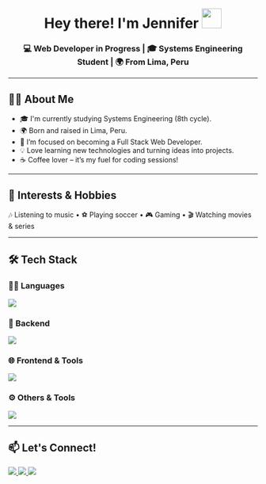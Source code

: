 <h1 align="center">
  Hey there! I'm <b>Jennifer</b>  <img src="https://media.giphy.com/media/hvRJCLFzcasrR4ia7z/giphy.gif" width="40"/>
</h1>

<h3 align="center">💻 Web Developer in Progress | 🎓 Systems Engineering Student | 🌍 From Lima, Peru</h3>

---

## 👩‍💻 About Me
- 🎓 I'm currently studying Systems Engineering (8th cycle).
- 🌍 Born and raised in Lima, Peru.
- 🔭 I’m focused on becoming a Full Stack Web Developer.
- 💡 Love learning new technologies and turning ideas into projects.
- ☕ Coffee lover – it’s my fuel for coding sessions!

---

## 🎯 Interests & Hobbies
🎶 Listening to music • ⚽ Playing soccer • 🎮 Gaming  • 🎬 Watching movies & series

---

## 🛠️ Tech Stack

### 👩‍💻 Languages
<p>
  <img src="https://skillicons.dev/icons?i=js,ts,py,java" />
</p>

### 🧱 Backend
<p>
  <img src="https://skillicons.dev/icons?i=nodejs,nestjs,mysql,mongodb,postgres" />
</p>

### 🌐 Frontend & Tools
<p>
  <img src="https://skillicons.dev/icons?i=react,tailwind,html,css" />
</p>

### ⚙️ Others & Tools
<p>
  <img src="https://skillicons.dev/icons?i=git,github,npm,gulp" />
</p>

---

## 📫 Let's Connect!
<p>
  <a href="https://github.com/J3nn10Cs" target="_blank">
    <img src="https://img.shields.io/badge/GitHub-100000?style=for-the-badge&logo=github&logoColor=white"/>
  </a>
  
  <a href="mailto:jennifer15aries@gmail.com" target="_blank">
    <img src="https://img.shields.io/badge/Gmail-D14836?style=for-the-badge&logo=gmail&logoColor=white"/>
  </a>
  
  <a href="https://portfolioj3nn10cs.netlify.app" target="_blank">
    <img src="https://img.shields.io/badge/Portfolio-4285F4?style=for-the-badge&logo=google-chrome&logoColor=white"/>
  </a>
</p>
